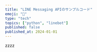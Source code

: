 ```yaml
---
title: "LINE Messaging APIのサンプルコード"
emoji: "💬"
type: "tech"
topics: ["python", "linebot"]
published: false
published_at: 2024-01-01
---
```


zzzz
